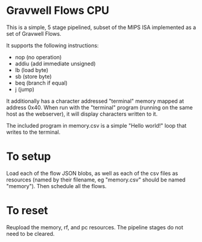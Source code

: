 # Gravwell Flows CPU

This is a simple, 5 stage pipelined, subset of the MIPS ISA implemented as a set of Gravwell Flows. 

It supports the following instructions:

- nop (no operation)
- addiu (add immediate unsigned)
- lb (load byte)
- sb (store byte)
- beq (branch if equal)
- j (jump)

It additionally has a character addressed "terminal" memory mapped at address 0x40. When run with the "terminal" program (running on the same host as the webserver), it will display characters written to it.

The included program in memory.csv is a simple "Hello world!" loop that writes to the terminal.

# To setup

Load each of the flow JSON blobs, as well as each of the csv files as resources (named by their filename, eg "memory.csv" should be named "memory"). Then schedule all the flows.

# To reset

Reupload the memory, rf, and pc resources. The pipeline stages do not need to be cleared.
